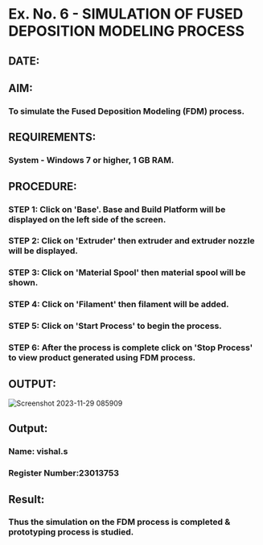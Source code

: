 # Ex. No. 6 - SIMULATION OF FUSED DEPOSITION MODELING PROCESS

## DATE: 
## AIM:
### To simulate the Fused Deposition Modeling (FDM) process.

## REQUIREMENTS:
### System - Windows 7 or higher, 1 GB RAM.

## PROCEDURE:
### STEP 1: Click on 'Base'. Base and Build Platform will be displayed on the left side of the screen.
### STEP 2: Click on 'Extruder' then extruder and extruder nozzle will be displayed.
### STEP 3: Click on 'Material Spool' then material spool will be shown.
### STEP 4: Click on 'Filament' then filament will be added.
### STEP 5: Click on 'Start Process' to begin the process.
### STEP 6: After the process is complete click on 'Stop Process' to view product generated using FDM process.

## OUTPUT:
![Screenshot 2023-11-29 085909](https://github.com/23013753/Ex.-No---6.-SIMULATION-OF-FUSED-DEPOSITION-MODELING-PROCESS/assets/145634121/1d64d8e0-36d4-4f6f-8d1e-f2ca6c71f650)



## Output:

### Name: vishal.s
### Register Number:23013753

## Result:
### Thus the simulation on the FDM process is completed & prototyping process is studied.
